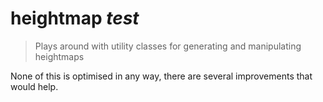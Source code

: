 # heightmap _test_

> Plays around with utility classes for generating and manipulating heightmaps

None of this is optimised in any way, there are several improvements that would help.

